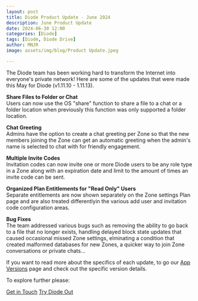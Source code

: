 ```yaml
---
layout: post
title: Diode Product Update - June 2024
description: June Product Update
date: 2024-06-30 12:00
categories: [Diode]
tags: [Diode, Diode Drive]
author: MNJR
image: assets/img/blog/Product Update.jpeg

---
```

The Diode team has been working hard to transform the Internet into everyone's private network! Here are some of the updates that were made this May for Diode (v1.11.10 - 1.11.13).

**Share Files to Folder or Chat**
<br> Users can now use the OS "share" function to share a file to a chat or a folder location when previously this function was only supported a folder location.

**Chat Greeting** 
<br>Admins have the option to create a chat greeting per Zone so that the new members joining the Zone can get an automatic greeting when the admin's name is selected to chat with for friendly engagement. 

**Multiple Invite Codes** 
<br>Invitation codes can now invite one or more Diode users to be any role type in a Zone along with an expiration date and limit to the amount of times an invite code can be sent. 

**Organized Plan Entitlements for "Read Only" Users** 
<br>Separate entitlements are now shown separately on the Zone settings Plan page and are also treated differentlyin the various add user and invitation code configuration areas.
  

**Bug Fixes** 
<br>
The team addressed various bugs such as removing the ability to go back to a file that no longer exists, handling delayed block state updates that caused occasional missed Zone settings, elminating a condition that created malformed databases for new Zones, a quicker way to join Zone conversations or private chats... 

If you want to read more about the specifics of each update, to go our [App Versions](https://app.docs.diode.io/docs/versions/1-12-0/) page and check out the specific version details.

To explore further please:
<div class="story__buttons">
  <a href="{{"https://contactdiode.paperform.co"}}" class="btn" target="">Get in Touch</a>
  <a href="#download-app" class="btn popup-open" target="">Try Diode Out</a>
</div>
